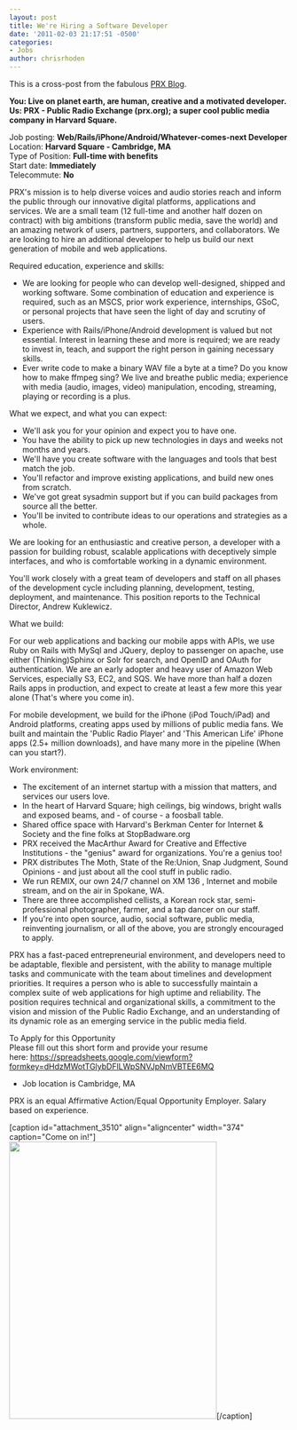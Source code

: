 ```yaml
---
layout: post
title: We're Hiring a Software Developer
date: '2011-02-03 21:17:51 -0500'
categories:
- Jobs
author: chrisrhoden
---
```

<p>This is a cross-post from the fabulous <a href="http://blog.prx.org/">PRX Blog</a>.</p>
<p><strong>You: Live on planet earth, are human, creative and a motivated developer.<br />
Us: PRX - Public Radio Exchange (prx.org); a super cool public media company in Harvard Square.</strong></p>
<p>Job posting: <strong>Web/Rails/iPhone/Android/Whatever-comes-next Developer</strong><br />
Location: <strong>Harvard Square - Cambridge, MA</strong><br />
Type of Position: <strong>Full-time with benefits</strong><br />
Start date: <strong>Immediately</strong><br />
Telecommute: <strong>No</strong></p>
<p>PRX's mission is to help diverse voices and audio stories reach and inform the public through our innovative digital platforms, applications and services. We are a small team (12 full-time and another half dozen on contract) with big ambitions (transform public media, save the world) and an amazing network of users, partners, supporters, and collaborators. We are looking to hire an additional developer to help us build our next generation of mobile and web applications.</p>
<p>Required education, experience and skills:</p>
<ul>
<li>We are looking for people who can develop well-designed, shipped and working software. Some combination of education and experience is required, such as an MSCS, prior work experience, internships, GSoC, or personal projects that have seen the light of day and scrutiny of users.</li>
<li>Experience with Rails/iPhone/Android development is valued but not essential. Interest in learning these and more is required; we are ready to invest in, teach, and support the right person in gaining necessary skills.</li>
<li>Ever write code to make a binary WAV file a byte at a time? Do you know how to make ffmpeg sing? We live and breathe public media; experience with media (audio, images, video) manipulation, encoding, streaming, playing or recording is a plus.</li>
</ul>
<p>What we expect, and what you can expect:</p>
<ul>
<li>We'll ask you for your opinion and expect you to have one.</li>
<li>You have the ability to pick up new technologies in days and weeks not months and years.</li>
<li>We'll have you create software with the languages and tools that best match the job.</li>
<li>You'll refactor and improve existing applications, and build new ones from scratch.</li>
<li>We've got great sysadmin support but if you can build packages from source all the better.</li>
<li>You'll be invited to contribute ideas to our operations and strategies as a whole.</li>
</ul>
<p>We are looking for an enthusiastic and creative person, a developer with a passion for building robust, scalable applications with deceptively simple interfaces, and who is comfortable working in a dynamic environment.</p>
<p>You'll work closely with a great team of developers and staff on all phases of the development cycle including planning, development, testing, deployment, and maintenance. This position reports to the Technical Director, Andrew Kuklewicz.</p>
<p>What we build:</p>
<p>For our web applications and backing our mobile apps with APIs, we use Ruby on Rails with MySql and JQuery, deploy to passenger on apache, use either (Thinking)Sphinx or Solr for search, and OpenID and OAuth for authentication. We are an early adopter and heavy user of Amazon Web Services, especially S3, EC2, and SQS. We have more than half a dozen Rails apps in production, and expect to create at least a few more this year alone (That's where you come in).</p>
<p>For mobile development, we build for the iPhone (iPod Touch/iPad) and Android platforms, creating apps used by millions of public media fans. We built and maintain the 'Public Radio Player' and 'This American Life' iPhone apps (2.5+ million downloads), and have many more in the pipeline (When can you start?).</p>
<p>Work environment:</p>
<ul>
<li>The excitement of an internet startup with a mission that matters, and services our users love.</li>
<li>In the heart of Harvard Square; high ceilings, big windows, bright walls and exposed beams, and - of course - a foosball table.</li>
<li>Shared office space with Harvard's Berkman Center for Internet &amp; Society and the fine folks at StopBadware.org</li>
<li>PRX received the MacArthur Award for Creative and Effective Institutions - the "genius" award for organizations. You're a genius too!</li>
<li>PRX distributes The Moth, State of the Re:Union, Snap Judgment, Sound Opinions - and just about all the cool stuff in public radio.</li>
<li>We run REMIX, our own 24/7 channel on XM 136 , Internet and mobile stream, and on the air in Spokane, WA.</li>
<li>There are three accomplished cellists, a Korean rock star, semi-professional photographer, farmer, and a tap dancer on our staff.</li>
<li>If you're into open source, audio, social software, public media, reinventing journalism, or all of the above, you are strongly encouraged to apply.</li>
</ul>
<p>PRX has a fast-paced entrepreneurial environment, and developers need to be adaptable, flexible and persistent, with the ability to manage multiple tasks and communicate with the team about timelines and development priorities. It requires a person who is able to successfully maintain a complex suite of web applications for high uptime and reliability. The position requires technical and organizational skills, a commitment to the vision and mission of the Public Radio Exchange, and an understanding of its dynamic role as an emerging service in the public media field.</p>
<p>To Apply for this Opportunity<br />
Please fill out this short form and provide your resume here: <a rel="nofollow" href="https://spreadsheets.google.com/viewform?formkey=dHdzMWotTGlybDFlLWpSNVJpNmVBTEE6MQ">https://spreadsheets.google.com/viewform?formkey=dHdzMWotTGlybDFlLWpSNVJpNmVBTEE6MQ</a></p>
<ul>
<li>Job location is Cambridge, MA</li>
</ul>
<p>PRX is an equal Affirmative Action/Equal Opportunity Employer. Salary based on experience.</p>
<p>[caption id="attachment_3510" align="aligncenter" width="374" caption="Come on in!"]<a href="http://blog.prx.org/wp-content/uploads/2011/01/PRX-Lifts.jpg"><img class="size-full wp-image-3510" title="PRX Lifts" src="http://blog.prx.org/wp-content/uploads/2011/01/PRX-Lifts.jpg" alt="" width="374" height="500" /></a>[/caption]</p>
